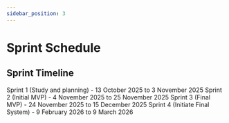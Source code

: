 ```yaml
---
sidebar_position: 3
---
```


# Sprint Schedule

## Sprint Timeline

Sprint 1 (Study and planning) - 13 October 2025 to 3 November 2025
Sprint 2 (Initial MVP) - 4 November 2025 to 25 November 2025
Sprint 3 (Final MVP) - 24 November 2025 to 15 December 2025
Sprint 4 (Initiate Final System) - 9 February 2026 to 9 March 2026

